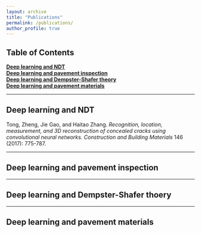 ```yaml
---
layout: archive
title: "Publications"
permalink: /publications/
author_profile: true
---
```


## **Table of Contents**<br />
<a href="#NDT">**Deep learning and NDT**<br />
<a href="#inspection">**Deep learning and pavement inspection**<br />
<a href="#DST">**Deep learning and Dempster-Shafer theory**<br />
<a href="#materials">**Deep learning and pavement materials**<br />
****

## <a id="NDT"/>**Deep learning and NDT**
Tong, Zheng, Jie Gao, and Haitao Zhang. _Recognition, location, measurement, and 3D reconstruction of concealed cracks using convolutional neural networks._ *Construction and Building Materials* 146 (2017): 775-787.<br />
  

****
## <a id="inspection"/>**Deep learning and pavement inspection**

****
## <a id="DST"/>**Deep learning and Dempster-Shafer thoery**

****
## <a id="materials"/>**Deep learning and pavement materials**

